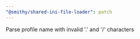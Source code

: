 ```yaml
---
"@smithy/shared-ini-file-loader": patch
---
```


Parse profile name with invalid '.' and '/' characters
